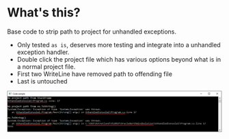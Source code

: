 ﻿# What's this?

Base code to strip path to project for unhandled exceptions.

- Only tested `as is`, deserves more testing and integrate into a unhandled exception handler.
- Double click the project file which has various options beyond what is in a normal project file.
- First two WriteLine have removed path to offending file
- Last is untouched

![image](assets/figure1.png)